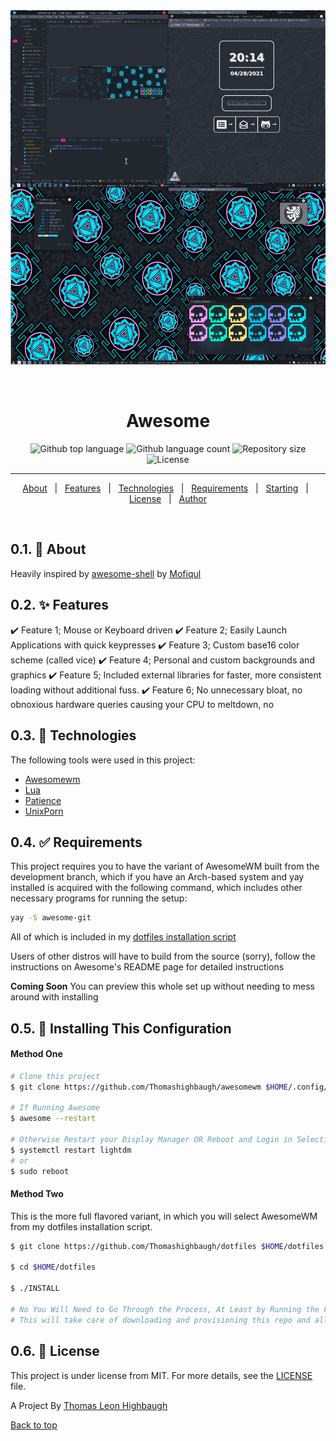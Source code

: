 <div align="center" id="top"> 
  <img src="./themes/vice/images/screenshot.png" alt="Awesome" />

  &#xa0;

</div>

<h1 align="center">Awesome</h1>


<p align="center">
  <img alt="Github top language" src="https://img.shields.io/github/languages/top/Thomashighbaugh/awesomewm?color=56BEB8">

  <img alt="Github language count" src="https://img.shields.io/github/languages/count/Thomashighbaugh/awesomewm?color=56BEB8">

  <img alt="Repository size" src="https://img.shields.io/github/repo-size/Thomashighbaugh/awesomewm?color=56BEB8">

  <img alt="License" src="https://img.shields.io/github/license/Thomashighbaugh/awesomewm?color=56BEB8">

  <!-- <img alt="Github issues" src="https://img.shields.io/github/issues/Thomashighbaugh/awesome?color=56BEB8" /> -->

  <!-- <img alt="Github forks" src="https://img.shields.io/github/forks/Thomashighbaugh/awesome?color=56BEB8" /> -->

  <!-- <img alt="Github stars" src="https://img.shields.io/github/stars/Thomashighbaugh/awesome?color=56BEB8" /> -->
</p>


<hr> 

<p align="center">
  <a href="#dart-about">About</a> &#xa0; | &#xa0; 
  <a href="#sparkles-features">Features</a> &#xa0; | &#xa0;
  <a href="#rocket-technologies">Technologies</a> &#xa0; | &#xa0;
  <a href="#white_check_mark-requirements">Requirements</a> &#xa0; | &#xa0;
  <a href="#checkered_flag-starting">Starting</a> &#xa0; | &#xa0;
  <a href="#memo-license">License</a> &#xa0; | &#xa0;
  <a href="https://github.com/Thomashighbaugh" target="_blank">Author</a>
</p>

<br>

## 0.1. :dart: About ##

Heavily inspired by [awesome-shell](https://github.com/Mofiqul/awesome-shell) by [Mofiqul](https://github.com/Mofiqul) 


## 0.2. :sparkles: Features ##

:heavy_check_mark: Feature 1; Mouse or Keyboard driven
:heavy_check_mark: Feature 2; Easily Launch Applications with quick keypresses
:heavy_check_mark: Feature 3; Custom base16 color scheme (called vice)
:heavy_check_mark: Feature 4; Personal and custom backgrounds and graphics
:heavy_check_mark: Feature 5; Included external libraries for faster, more consistent loading without additional fuss. 
:heavy_check_mark: Feature 6; No unnecessary bloat, no obnoxious hardware queries causing your CPU to meltdown, no


## 0.3. :rocket: Technologies ##

The following tools were used in this project:

- [Awesomewm](https://awesomewm.org/)
- [Lua](https://luarocks.org/)
- [Patience](https://en.wikipedia.org/wiki/Shiva)
- [UnixPorn](https://www.reddit.com/r/unixporn/)

## 0.4. :white_check_mark: Requirements ##

This project requires you to have the variant of AwesomeWM built from the development branch, which if you have an Arch-based system and yay installed is acquired with the following command, which includes other necessary programs for running the setup:

```bash
yay -S awesome-git 
``` 
All of which is included in my [dotfiles installation script](https://github.com/Thomashighbaugh/dotfiles)


Users of other distros will have to build from the source (sorry), follow the instructions on Awesome's README page for detailed instructions 


**Coming Soon** You can preview this whole set up without needing to mess around with installing 
## 0.5. :checkered_flag: Installing This Configuration ##

#### Method One 
```bash
# Clone this project
$ git clone https://github.com/Thomashighbaugh/awesomewm $HOME/.config/awesome

# If Running Awesome 
$ awesome --restart

# Otherwise Restart your Display Manager OR Reboot and Login in Selecting Awesome As Your Session
$ systemctl restart lightdm 
# or 
$ sudo reboot 

```

#### Method Two
This is the more full flavored variant, in which you will select AwesomeWM from my dotfiles installation script. 
```bash
$ git clone https://github.com/Thomashighbaugh/dotfiles $HOME/dotfiles 

$ cd $HOME/dotfiles 

$ ./INSTALL 

# No You Will Need to Go Through the Process, At Least by Running the First Menu Item then GUI and select Awesome
# This will take care of downloading and provisioning this repo and all the accessories that go along with it, exactly as I do on my own systems. 

```
## 0.6. :memo: License ##

This project is under license from MIT. For more details, see the [LICENSE](LICENSE.md) file.


A Project By <a href="https://github.com/Thomashighbaugh" target="_blank">Thomas Leon Highbaugh</a>



<a href="#top">Back to top</a>
